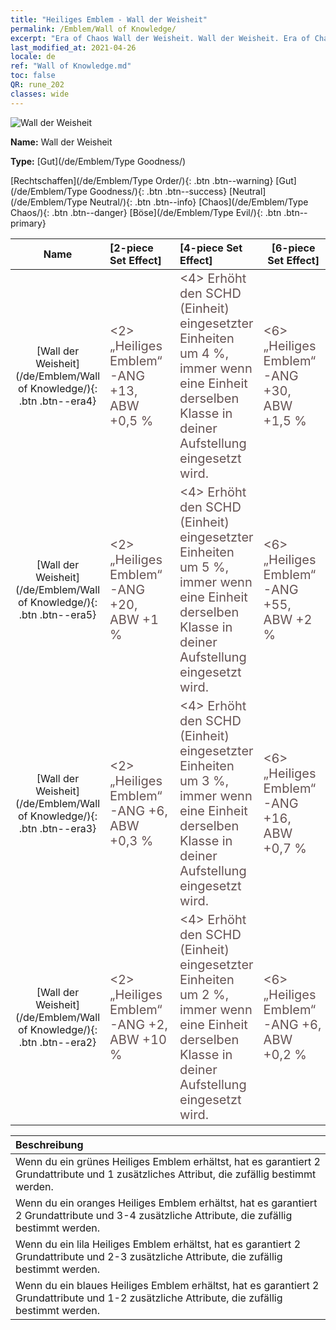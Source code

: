```yaml
---
title: "Heiliges Emblem - Wall der Weisheit"
permalink: /Emblem/Wall of Knowledge/
excerpt: "Era of Chaos Wall der Weisheit. Wall der Weisheit. Era of Chaos Heiliges Emblem Wall der Weisheit. Era of Chaos Gut Wall der Weisheit"
last_modified_at: 2021-04-26
locale: de
ref: "Wall of Knowledge.md"
toc: false
QR: rune_202
classes: wide
---
```


  ![Wall der Weisheit](/images/r/rune_icon_202.png)

 **Name:** Wall der Weisheit

 **Type:** [Gut](/de/Emblem/Type Goodness/)

  [Rechtschaffen](/de/Emblem/Type Order/){: .btn .btn--warning}   [Gut](/de/Emblem/Type Goodness/){: .btn .btn--success}   [Neutral](/de/Emblem/Type Neutral/){: .btn .btn--info}   [Chaos](/de/Emblem/Type Chaos/){: .btn .btn--danger}   [Böse](/de/Emblem/Type Evil/){: .btn .btn--primary} 

  |  Name    | [2-piece Set Effect] | [4-piece Set Effect] | [6-piece Set Effect]  | 
  |:-----------------------:|:-------------------|:-----------------|----------------| 
  | [Wall der Weisheit](/de/Emblem/Wall of Knowledge/){: .btn .btn--era4} | <span style="color: #645252;font-size:20px">&lt;2&gt; „Heiliges Emblem“-ANG +13, ABW +0,5 %</span> | <span style="color: #645252;font-size:20px">&lt;4&gt; Erhöht den SCHD (Einheit) eingesetzter Einheiten um 4 %, immer wenn eine Einheit derselben Klasse in deiner Aufstellung eingesetzt wird.</span> | <span style="color: #645252;font-size:20px">&lt;6&gt; „Heiliges Emblem“-ANG +30, ABW +1,5 %</span> | 
  | [Wall der Weisheit](/de/Emblem/Wall of Knowledge/){: .btn .btn--era5} | <span style="color: #645252;font-size:20px">&lt;2&gt; „Heiliges Emblem“-ANG +20, ABW +1 %</span> | <span style="color: #645252;font-size:20px">&lt;4&gt; Erhöht den SCHD (Einheit) eingesetzter Einheiten um 5 %, immer wenn eine Einheit derselben Klasse in deiner Aufstellung eingesetzt wird.</span> | <span style="color: #645252;font-size:20px">&lt;6&gt; „Heiliges Emblem“-ANG +55, ABW +2 %</span> | 
  | [Wall der Weisheit](/de/Emblem/Wall of Knowledge/){: .btn .btn--era3} | <span style="color: #645252;font-size:20px">&lt;2&gt; „Heiliges Emblem“-ANG +6, ABW +0,3 %</span> | <span style="color: #645252;font-size:20px">&lt;4&gt; Erhöht den SCHD (Einheit) eingesetzter Einheiten um 3 %, immer wenn eine Einheit derselben Klasse in deiner Aufstellung eingesetzt wird.</span> | <span style="color: #645252;font-size:20px">&lt;6&gt; „Heiliges Emblem“-ANG +16, ABW +0,7 %</span> | 
  | [Wall der Weisheit](/de/Emblem/Wall of Knowledge/){: .btn .btn--era2} | <span style="color: #645252;font-size:20px">&lt;2&gt; „Heiliges Emblem“-ANG +2, ABW +10 %</span> | <span style="color: #645252;font-size:20px">&lt;4&gt; Erhöht den SCHD (Einheit) eingesetzter Einheiten um 2 %, immer wenn eine Einheit derselben Klasse in deiner Aufstellung eingesetzt wird.</span> | <span style="color: #645252;font-size:20px">&lt;6&gt; „Heiliges Emblem“-ANG +6, ABW +0,2 %</span> | 

  |         Beschreibung            | 
  |:-------------------------------|
  | Wenn du ein grünes Heiliges Emblem erhältst, hat es garantiert 2 Grundattribute und 1 zusätzliches Attribut, die zufällig bestimmt werden. |
  | Wenn du ein oranges Heiliges Emblem erhältst, hat es garantiert 2 Grundattribute und 3-4 zusätzliche Attribute, die zufällig bestimmt werden. |
  | Wenn du ein lila Heiliges Emblem erhältst, hat es garantiert 2 Grundattribute und 2-3 zusätzliche Attribute, die zufällig bestimmt werden. |
  | Wenn du ein blaues Heiliges Emblem erhältst, hat es garantiert 2 Grundattribute und 1-2 zusätzliche Attribute, die zufällig bestimmt werden. |
